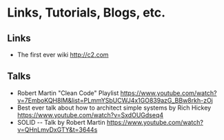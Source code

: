 # Links, Tutorials, Blogs, etc.

## Links
- The first ever wiki http://c2.com

## Talks
- Robert Martin "Clean Code" Playlist https://www.youtube.com/watch?v=7EmboKQH8lM&list=PLmmYSbUCWJ4x1GO839azG_BBw8rkh-zOj
- Best ever talk about how to architect simple systems by Rich Hickey https://www.youtube.com/watch?v=SxdOUGdseq4
- SOLID -- Talk by Robert Martin https://www.youtube.com/watch?v=QHnLmvDxGTY&t=3644s
